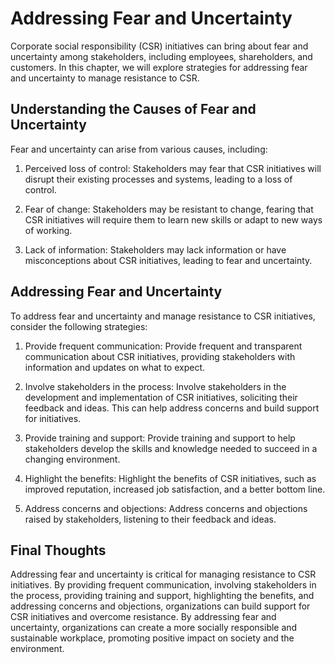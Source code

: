 Addressing Fear and Uncertainty
======================================================================

Corporate social responsibility (CSR) initiatives can bring about fear and uncertainty among stakeholders, including employees, shareholders, and customers. In this chapter, we will explore strategies for addressing fear and uncertainty to manage resistance to CSR.

Understanding the Causes of Fear and Uncertainty
------------------------------------------------

Fear and uncertainty can arise from various causes, including:

1. Perceived loss of control: Stakeholders may fear that CSR initiatives will disrupt their existing processes and systems, leading to a loss of control.

2. Fear of change: Stakeholders may be resistant to change, fearing that CSR initiatives will require them to learn new skills or adapt to new ways of working.

3. Lack of information: Stakeholders may lack information or have misconceptions about CSR initiatives, leading to fear and uncertainty.

Addressing Fear and Uncertainty
-------------------------------

To address fear and uncertainty and manage resistance to CSR initiatives, consider the following strategies:

1. Provide frequent communication: Provide frequent and transparent communication about CSR initiatives, providing stakeholders with information and updates on what to expect.

2. Involve stakeholders in the process: Involve stakeholders in the development and implementation of CSR initiatives, soliciting their feedback and ideas. This can help address concerns and build support for initiatives.

3. Provide training and support: Provide training and support to help stakeholders develop the skills and knowledge needed to succeed in a changing environment.

4. Highlight the benefits: Highlight the benefits of CSR initiatives, such as improved reputation, increased job satisfaction, and a better bottom line.

5. Address concerns and objections: Address concerns and objections raised by stakeholders, listening to their feedback and ideas.

Final Thoughts
--------------

Addressing fear and uncertainty is critical for managing resistance to CSR initiatives. By providing frequent communication, involving stakeholders in the process, providing training and support, highlighting the benefits, and addressing concerns and objections, organizations can build support for CSR initiatives and overcome resistance. By addressing fear and uncertainty, organizations can create a more socially responsible and sustainable workplace, promoting positive impact on society and the environment.
